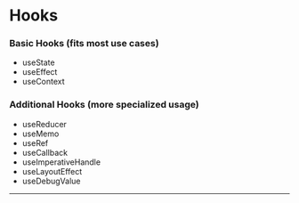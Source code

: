 # Hooks

### Basic Hooks (fits most use cases)

- useState
- useEffect
- useContext

### Additional Hooks (more specialized usage)

- useReducer
- useMemo
- useRef
- useCallback
- useImperativeHandle
- useLayoutEffect
- useDebugValue

---

